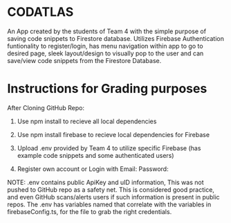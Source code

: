 # CODATLAS

An App created by the students of Team 4 with the simple purpose of saving code snippets to Firestore database. Utilizes Firebase Authentication funtionality to register/login, has menu navigation within app to go to desired page, sleek layout/design to visually pop to the user and can save/view code snippets from the Firestore Database.

# Instructions for Grading purposes

After Cloning GitHub Repo:

1. Use npm install to recieve all local dependencies

2. Use npm install firebase to recieve local dependencies for Firebase

3. Upload .env provided by Team 4 to utilize specific Firebase (has example code snippets and some authenticated users)

4. Register own account or Login with Email: Password:

NOTE: .env contains public ApiKey and uID information, This was not pushed to GitHub repo as a safety net. This is considered good practice, and even GitHub scans/alerts users if such information is present in public repos. The .env has variables named that correlate with the variables in firebaseConfig.ts, for the file to grab the right credentials.
